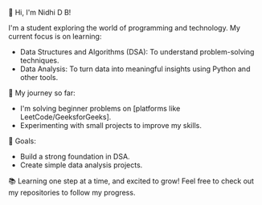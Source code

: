 👋 Hi, I'm Nidhi D B!

I'm a student exploring the world of programming and technology. My current focus is on learning:
- Data Structures and Algorithms (DSA): To understand problem-solving techniques.
- Data Analysis: To turn data into meaningful insights using Python and other tools.

🌟 My journey so far:
- I'm solving beginner problems on [platforms like LeetCode/GeeksforGeeks].
- Experimenting with small projects to improve my skills.

🎯 Goals:
- Build a strong foundation in DSA.
- Create simple data analysis projects.

📚 Learning one step at a time, and excited to grow! Feel free to check out my repositories to follow my progress.
